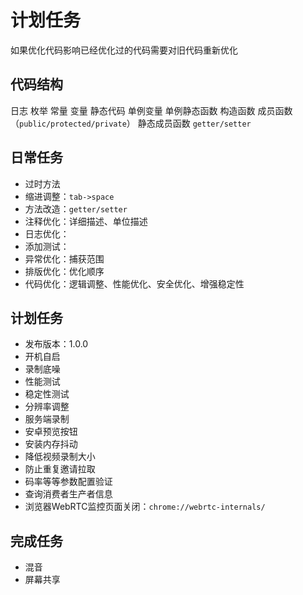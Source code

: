 # 计划任务

如果优化代码影响已经优化过的代码需要对旧代码重新优化

## 代码结构

日志
枚举
常量
变量
静态代码
单例变量
单例静态函数
构造函数
成员函数（`public/protected/private`）
静态成员函数
`getter/setter`

## 日常任务

* 过时方法
* 缩进调整：`tab->space`
* 方法改造：`getter/setter`
* 注释优化：详细描述、单位描述
* 日志优化：
* 添加测试：
* 异常优化：捕获范围
* 排版优化：优化顺序
* 代码优化：逻辑调整、性能优化、安全优化、增强稳定性

## 计划任务

* 发布版本：1.0.0
* 开机自启
* 录制底噪
* 性能测试
* 稳定性测试
* 分辨率调整
* 服务端录制
* 安卓预览按钮
* 安装内存抖动
* 降低视频录制大小
* 防止重复邀请拉取
* 码率等等参数配置验证
* 查询消费者生产者信息
* 浏览器WebRTC监控页面关闭：`chrome://webrtc-internals/`

## 完成任务

* 混音
* 屏幕共享
